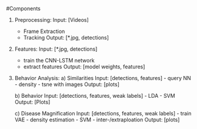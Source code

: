 #Components

1. Preprocessing: 
    Input: [Videos]
    - Frame Extraction
    - Tracking
    Output: [*.jpg, detections]

2. Features:
    Input: [*.jpg, detections]
    - train the CNN-LSTM network
    - extract features
    Output: [model weights, features]

3. Behavior Analysis:
    a) Similarities
        Input: [detections, features]
        - query NN
        - density
        - tsne with images
        Output: [plots]

    b) Behavior
        Input: [detections, features, weak labels]
        - LDA
        - SVM
        Output: [Plots]

    c) Disease Magnification
        Input: [detections, features, weak labels]
        - train VAE
        - density estimation
        - SVM
        - inter-/extraploation
        Output: [plots]

